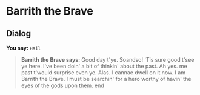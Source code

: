 # Barrith the Brave


## Dialog

**You say:** `Hail`



>**Barrith the Brave says:** Good day t'ye. Soandso!  'Tis sure good t'see ye here.  I've been doin' a bit of thinkin' about the past.  Ah yes. me past t'would surprise even ye.  Alas. I cannae dwell on it now.  I am Barrith the Brave.  I must be searchin' for a hero worthy of havin' the eyes of the gods upon them.
end





